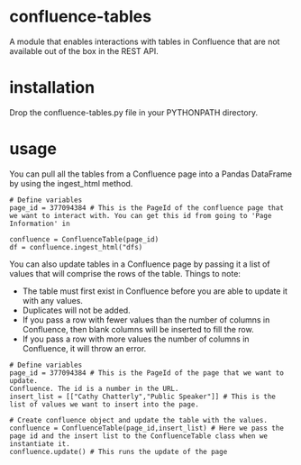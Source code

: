 # confluence-tables
A module that enables interactions with tables in Confluence that are not available out of the box in the REST API.

# installation
Drop the confluence-tables.py file in your PYTHONPATH directory.

# usage
You can pull all the tables from a Confluence page into a Pandas DataFrame by using the ingest_html method.
```
# Define variables
page_id = 377094384 # This is the PageId of the confluence page that we want to interact with. You can get this id from going to 'Page Information' in

confluence = ConfluenceTable(page_id)
df = confluence.ingest_html("dfs)
```

You can also update tables in a Confluence page by passing it a list of values that will comprise the rows of the table.
Things to note:
- The table must first exist in Confluence before you are able to update it with any values.
- Duplicates will not be added.
- If you pass a row with fewer values than the number of columns in Confluence, then blank columns will be inserted to fill the row.
- If you pass a row with more values the number of columns in Confluence, it will throw an error.

```
# Define variables
page_id = 377094384 # This is the PageId of the page that we want to update.
Confluence. The id is a number in the URL.
insert_list = [["Cathy Chatterly","Public Speaker"]] # This is the list of values we want to insert into the page.

# Create confluence object and update the table with the values.
confluence = ConfluenceTable(page_id,insert_list) # Here we pass the page id and the insert list to the ConfluenceTable class when we instantiate it.
confluence.update() # This runs the update of the page
```